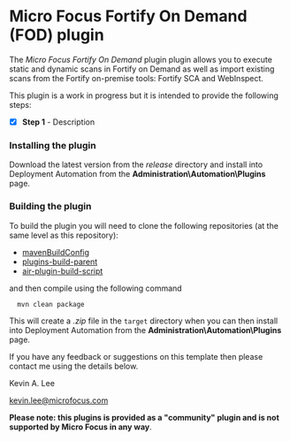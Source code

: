 # Micro Focus Fortify On Demand (FOD) plugin

The _Micro Focus Fortify On Demand_ plugin plugin allows you to execute static and dynamic scans in Fortify on Demand 
as well as import existing scans from the Fortify on-premise tools: Fortify SCA and WebInspect. 

This plugin is a work in progress but it is intended to provide the following steps:

* [x] **Step 1** - Description


### Installing the plugin
 
Download the latest version from the _release_ directory and install into Deployment Automation from the 
**Administration\Automation\Plugins** page.

### Building the plugin

To build the plugin you will need to clone the following repositories (at the same level as this repository):

 - [mavenBuildConfig](https://github.com/sda-community-plugins/mavenBuildConfig)
 - [plugins-build-parent](https://github.com/sda-community-plugins/plugins-build-parent)
 - [air-plugin-build-script](https://github.com/sda-community-plugins/air-plugin-build-script)
 
 and then compile using the following command
 ```
   mvn clean package
 ```  

This will create a _.zip_ file in the `target` directory when you can then install into Deployment Automation
from the **Administration\Automation\Plugins** page.

If you have any feedback or suggestions on this template then please contact me using the details below.

Kevin A. Lee

kevin.lee@microfocus.com

**Please note: this plugins is provided as a "community" plugin and is not supported by Micro Focus in any way**.
